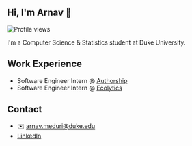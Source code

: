 ## Hi, I'm Arnav 👋

![Profile views](https://komarev.com/ghpvc/?username=arnavmeduri&color=blue)

I'm a Computer Science & Statistics student at Duke University.

## Work Experience
- Software Engineer Intern @ [Authorship](https://authorship.com/)
- Software Engineer Intern @ [Ecolytics](https://www.ecolytics.io/)

## Contact
- ✉️ arnav.meduri@duke.edu
- [LinkedIn](https://www.linkedin.com/in/arnavmeduri05/)
